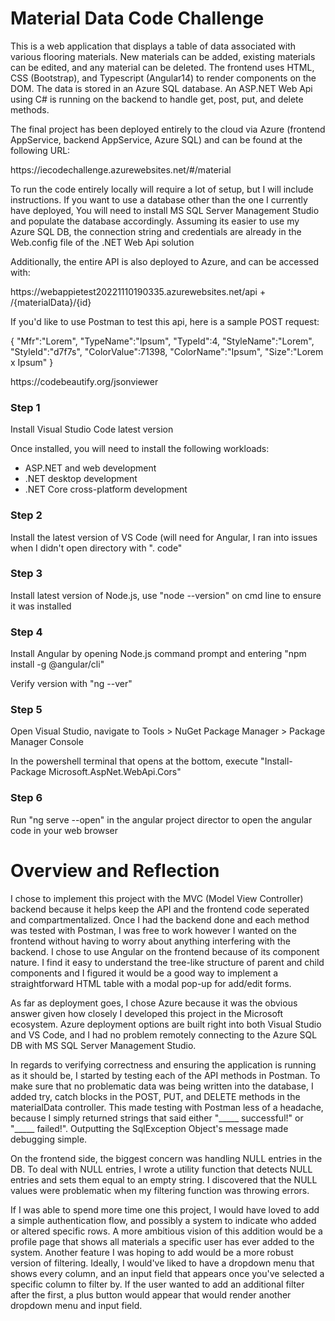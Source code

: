<h1>Material Data Code Challenge</h2>

<p>This is a web application that displays a table of data associated with various flooring materials. New materials can be added, existing materials can be edited,
  and any material can be deleted. The frontend uses HTML, CSS (Bootstrap), and Typescript (Angular14) to render components on the DOM. The data is stored in an Azure SQL database.
  An ASP.NET Web Api using C# is running on the backend to handle get, post, put, and delete methods. </p>
  
<p>The final project has been deployed entirely to the cloud via Azure (frontend AppService, backend AppService, Azure SQL) and can be found at the following URL: </p>
<p>https://iecodechallenge.azurewebsites.net/#/material</p>

<p>To run the code entirely locally will require a lot of setup, but I will include instructions. 
If you want to use a database other than the one I currently have deployed, You will need to install MS SQL Server Management Studio
and populate the database accordingly. Assuming its easier to use my Azure SQL DB, the connection string and credentials are already
in the Web.config file of the .NET Web Api solution</p>

<p>Additionally, the entire API is also deployed to Azure, and can be accessed with:</p>
<p>https://webappietest20221110190335.azurewebsites.net/api + /{materialData}/{id}</p>
<p>If you'd like to use Postman to test this api, here is a sample POST request:</p>
<p>
  {
    "Mfr":"Lorem",
    "TypeName":"Ipsum",
    "TypeId":4,
    "StyleName":"Lorem",
    "StyleId":"d7f7s",
    "ColorValue":71398,
    "ColorName":"Ipsum",
    "Size":"Lorem x Ipsum"
   }
 </p>
  <p>https://codebeautify.org/jsonviewer</p>
<h3>Step 1</h3>
<p>Install Visual Studio Code latest version</p>
<p>Once installed, you will need to install the following workloads: </p>
<ul>
  <li>ASP.NET and web development</li>
  <li>.NET desktop development</li>
  <li>.NET Core cross-platform development
</ul>
<h3>Step 2</h3>
<p>Install the latest version of VS Code (will need for Angular, I ran into issues when I didn't open directory with ". code"</p>
<h3>Step 3</h3>
<p>Install latest version of Node.js, use "node --version" on cmd line to ensure it was installed</p>
<h3>Step 4</h3>
<p>Install Angular by opening Node.js command prompt and entering "npm install -g @angular/cli"</p>
<p>Verify version with "ng --ver"</p>
<h3>Step 5</h3>
<p>Open Visual Studio, navigate to Tools > NuGet Package Manager > Package Manager Console</p>
<p>In the powershell terminal that opens at the bottom, execute "Install-Package Microsoft.AspNet.WebApi.Cors"</p>
<h3>Step 6</h3>
<p>Run "ng serve --open" in the angular project director to open the angular code in your web browser</p>

<h1>Overview and Reflection</h1>

<p>I chose to implement this project with the MVC (Model View Controller) backend because it helps keep the API and the frontend code seperated and compartmentalized.
  Once I had the backend done and each method was tested with Postman, I was free to work however I wanted on the frontend without having to worry about anything interfering with the backend. 
  I chose to use Angular on the frontend because of its component nature. I find it easy to understand the tree-like structure of parent and child components 
  and I figured it would be a good way to implement a straightforward HTML table with a modal pop-up for add/edit forms.</p>
  <p> As far as deployment goes, I chose Azure because it was the obvious answer given how closely I developed this project in the Microsoft ecosystem. Azure deployment 
  options are built right into both Visual Studio and VS Code, and I had no problem remotely connecting to the Azure SQL DB with MS SQL Server Management Studio.</p>

<p>In regards to verifying correctness and ensuring the application is running as it should be, I started by testing each of the API methods
  in Postman. To make sure that no problematic data was being written into the database, I added try, catch blocks in the POST, PUT, and DELETE
  methods in the materialData controller. This made testing with Postman less of a headache, because I simply returned strings that said either
  "_____ successful!" or "_____ failed!". Outputting the SqlException Object's message made debugging simple.</p>
  <p>On the frontend side, the biggest concern was handling NULL entries in the DB. To deal with NULL entries, I wrote a utility function that detects NULL 
  entries and sets them equal to an empty string. I discovered that the NULL values were problematic when my filtering function was throwing errors.</p>
  
  <p>If I was able to spend more time one this project, I would have loved to add a simple authentication flow, and possibly a system to indicate who 
  added or altered specific rows. A more ambitious vision of this addition would be a profile page that shows all materials a specific user has ever 
  added to the system. Another feature I was hoping to add would be a more robust version of filtering. Ideally, I would've liked to have 
  a dropdown menu that shows every column, and an input field that appears once you've selected a specific column to filter by. If the user wanted to add an 
  additional filter after the first, a plus button would appear that would render another dropdown menu and input field.</p>


    
    
 
